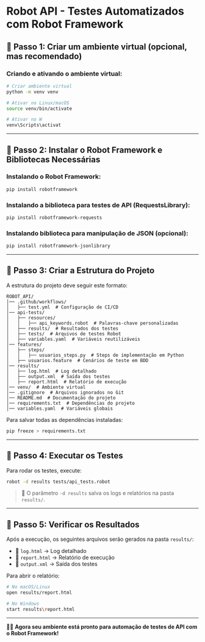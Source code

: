 # Robot API - Testes Automatizados com Robot Framework

## 👐 Passo 1: Criar um ambiente virtual (opcional, mas recomendado)

### Criando e ativando o ambiente virtual:

```sh
# Criar ambiente virtual
python -m venv venv

# Ativar no Linux/macOS
source venv/bin/activate  

# Ativar no W
venv\Scripts\activat
```

---

## 👐 Passo 2: Instalar o Robot Framework e Bibliotecas Necessárias

### Instalando o Robot Framework:
```sh
pip install robotframework
```

### Instalando a biblioteca para testes de API (RequestsLibrary):
```sh
pip install robotframework-requests
```

### Instalando biblioteca para manipulação de JSON (opcional):
```sh
pip install robotframework-jsonlibrary
```

---

## 👐 Passo 3: Criar a Estrutura do Projeto

A estrutura do projeto deve seguir este formato:

```
ROBOT_API/
│── .github/workflows/
│   ├── test.yml  # Configuração de CI/CD
│── api-tests/
│   ├── resources/
│   │   ├── api_keywords.robot  # Palavras-chave personalizadas
│   ├── results/  # Resultados dos testes
│   ├── tests/  # Arquivos de testes Robot
│   ├── variables.yaml  # Variáveis reutilizáveis
│── features/
│   ├── steps/
│   │   ├── usuarios_steps.py  # Steps de implementação em Python
│   ├── usuarios.feature  # Cenários de teste em BDD
│── results/
│   ├── log.html  # Log detalhado
│   ├── output.xml  # Saída dos testes
│   ├── report.html  # Relatório de execução
│── venv/  # Ambiente virtual
│── .gitignore  # Arquivos ignorados no Git
│── README.md  # Documentação do projeto
│── requirements.txt  # Dependências do projeto
│── variables.yaml  # Variáveis globais
```

Para salvar todas as dependências instaladas:

```sh
pip freeze > requirements.txt
```

---


## 👐 Passo 4: Executar os Testes

Para rodar os testes, execute:

```sh
robot -d results tests/api_tests.robot
```

> 🔹 O parâmetro `-d results` salva os logs e relatórios na pasta `results/`.

---

## 👐 Passo 5: Verificar os Resultados

Após a execução, os seguintes arquivos serão gerados na pasta `results/`:

- 📝 `log.html` → Log detalhado
- 📝 `report.html` → Relatório de execução
- 📝 `output.xml` → Saída dos testes

Para abrir o relatório:

```sh
# No macOS/Linux
open results/report.html  

# No Windows
start results\report.html  
```

---

💪🏻 **Agora seu ambiente está pronto para automação de testes de API com o Robot Framework!**

